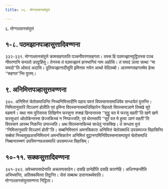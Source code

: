 ```yaml
---
title: ०६. मोग्गल्लानसंयुत्तं

---
```

६. मोग्गल्लानसंयुत्तं  


## १-८. पठमझानपञ्हासुत्तादिवण्णना

३३२-३३९. मोग्गल्लानसंयुत्ते कामसहगताति पञ्चनीवरणसहगता। तस्स हि पठमज्झानवुट्ठितस्स पञ्च नीवरणानि सन्ततो उपट्ठहिंसु। तेनस्स तं पठमज्झानं हानभागियं नाम अहोसि। तं पमादं ञत्वा सत्था ‘‘मा पमादो’’ति ओवादं अदासि। दुतियज्झानादीसुपि इमिनाव नयेन अत्थो वेदितब्बो। आरम्मणसहगतमेव हेत्थ ‘‘सहगत’’न्ति वुत्तम्।  


## ९. अनिमित्तपञ्हासुत्तवण्णना

३४०. अनिमित्तं चेतोसमाधिन्ति निच्चनिमित्तादीनि पहाय पवत्तं विपस्सनासमाधिंयेव सन्धायेतं वुत्तन्ति। निमित्तानुसारि विञ्ञाणं होतीति एवं इमिना विपस्सनासमाधिविहारेन विहरतो विपस्सनाञाणे तिक्खे सूरे वहमाने। यथा नाम पुरिसस्स तिखिणेन फरसुना रुक्खं छिन्दन्तस्स ‘‘सुट्ठु वत मे फरसु वहती’’ति खणे खणे फरसुधारं ओलोकेन्तस्स छेज्जकिच्चं न निप्फज्जति, एवं थेरस्सापि ‘‘सूरं वत मे हुत्वा ञाणं वहती’’ति विपस्सनं आरब्भ निकन्ति उप्पज्जति। अथ विपस्सनाकिच्चं साधेतुं नासक्खि। तं सन्धाय वुत्तं ‘‘निमित्तानुसारि विञ्ञाणं होती’’ति। सब्बनिमित्तानं अमनसिकारा अनिमित्तं चेतोसमाधिं उपसम्पज्ज विहासिन्ति सब्बेसं निच्चसुखअत्तनिमित्तानं अमनसिकारेन अनिमित्तं वुट्ठानगामिनिविपस्सनासम्पयुत्तं चेतोसमाधिं निब्बानारम्मणं उपरिमग्गफलसमाधिं उपसम्पज्ज विहासिम्।  


## १०-११. सक्कसुत्तादिवण्णना

३४१-३४२. अवेच्चप्पसादेनाति अचलप्पसादेन। दसहि ठानेहीति दसहि कारणेहि। अधिगण्हन्तीति अभिभवन्ति, अतिक्कमित्वा तिट्ठन्ति। सेसं सब्बत्थ उत्तानत्थमेवाति।  
मोग्गल्लानसंयुत्तवण्णना निट्ठिता।  